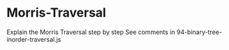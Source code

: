 # Morris-Traversal
Explain the Morris Traversal step by step
See comments in 94-binary-tree-inorder-traversal.js
